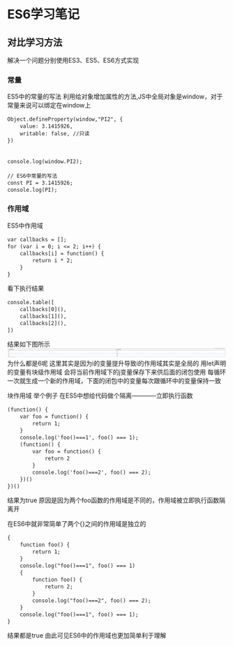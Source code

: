 # ES6学习笔记
## 对比学习方法
解决一个问题分别使用ES3、ES5、ES6方式实现

### **常量**
ES5中的常量的写法 利用给对象增加属性的方法,JS中全局对象是window，对于常量来说可以绑定在window上
```
Object.defineProperty(window,"PI2", {
	value: 3.1415926,
	writable: false, //只读
}) 


console.log(window.PI2);

// ES6中常量的写法
const PI = 3.1415926;
console.log(PI);
```
### **作用域**

ES5中作用域
```
var callbacks = [];
for (var i = 0; i <= 2; i++) {
    callbacks[i] = function() {
        return i * 2;
    }
}
```
看下执行结果
```
console.table([
    callbacks[0](),
    callbacks[1](),
    callbacks[2](),
])
```
结果如下图所示
![1](assets/1.jpg)
为什么都是6呢 这里其实是因为i的变量提升导致i的作用域其实是全局的
用let声明的变量有块级作用域 会将当前作用域下的j变量保存下来供后面的闭包使用
每循环一次就生成一个新的作用域，下面的闭包中的变量每次跟循环中的变量保持一致

块作用域
举个例子 在ES5中想给代码做个隔离————立即执行函数
```
(function() {
    var foo = function() {
        return 1;
    }
    console.log('foo()===1', foo() === 1);
    (function() {
        var foo = function() {
            return 2
        }
        console.log('foo()===2', foo() === 2);
    })()
})()
```
结果为true
原因是因为两个foo函数的作用域是不同的，作用域被立即执行函数隔离开

在ES6中就非常简单了两个{}之间的作用域是独立的
```
{
    function foo() {
        return 1;
    }
    console.log("foo()===1", foo() === 1) 
    {
        function foo() {
            return 2;
        }
        console.log("foo()===2", foo() === 2);
    }
    console.log("foo()===1", foo() === 1);
}
```
结果都是true 由此可见ES6中的作用域也更加简单利于理解
